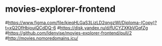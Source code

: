 # movies-explorer-frontend

#https://www.figma.com/file/kieqHLGaS3LjzLD2qngzWI/Diploma-(Copy)?t=xQ2OfHbjoujQCdDQ-6
#https://disk.yandex.ru/d/fUCYZXKbVGqfZg
#https://github.com/Idenvise/movies-explorer-frontend/pull/2
#http://movies.nomoredomains.icu/
